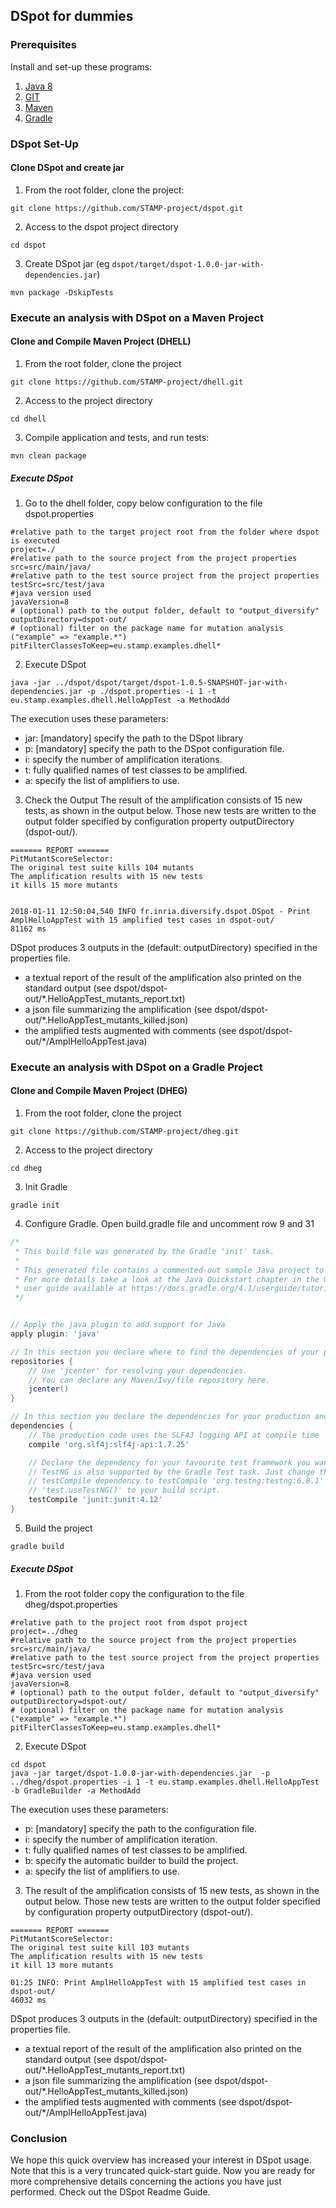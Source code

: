 ## DSpot for dummies

### Prerequisites

Install and set-up these programs:

1. [Java 8](https://www.java.com/en/download/help/download_options.xml)
2. [GIT](https://git-scm.com/book/en/v2/Getting-Started-Installing-Git)
3. [Maven](https://maven.apache.org/install.html)
4. [Gradle](https://docs.gradle.org/current/userguide/installation.html)

### DSpot Set-Up
#### Clone DSpot and create jar

1. From the root folder, clone the project:
```
git clone https://github.com/STAMP-project/dspot.git
```
2. Access to the dspot project directory
```
cd dspot
```
3. Create DSpot jar (eg `dspot/target/dspot-1.0.0-jar-with-dependencies.jar`)
```
mvn package -DskipTests
```
### Execute an analysis with DSpot on a Maven Project
#### Clone and Compile Maven Project (DHELL)

1. From the root folder, clone the project
```
git clone https://github.com/STAMP-project/dhell.git
```
2. Access to the project directory
```
cd dhell
```
3.  Compile application and tests, and run tests:
```
mvn clean package
```

##### Execute DSpot


1. Go to the dhell folder, copy below configuration to the file dspot.properties

```properties
#relative path to the target project root from the folder where dspot is executed
project=./
#relative path to the source project from the project properties
src=src/main/java/
#relative path to the test source project from the project properties
testSrc=src/test/java
#java version used
javaVersion=8
# (optional) path to the output folder, default to "output_diversify"
outputDirectory=dspot-out/
# (optional) filter on the package name for mutation analysis ("example" => "example.*")
pitFilterClassesToKeep=eu.stamp.examples.dhell*
```

2. Execute DSpot
```
java -jar ../dspot/dspot/target/dspot-1.0.5-SNAPSHOT-jar-with-dependencies.jar -p ./dspot.properties -i 1 -t eu.stamp.examples.dhell.HelloAppTest -a MethodAdd
```
The execution uses these parameters:
* jar: [mandatory] specify the path to the DSpot library
* p: [mandatory] specify the path to the DSpot configuration file.
* i: specify the number of amplification iterations.
* t: fully qualified names of test classes to be amplified.
* a: specify the list of amplifiers to use.

3. Check the Output
The result of the amplification consists of 15 new tests, as shown in the output below. Those new tests are written to the output folder specified by configuration property outputDirectory (dspot-out/).
```
======= REPORT =======
PitMutantScoreSelector: 
The original test suite kills 104 mutants
The amplification results with 15 new tests
it kills 15 more mutants


2018-01-11 12:50:04,540 INFO fr.inria.diversify.dspot.DSpot - Print AmplHelloAppTest with 15 amplified test cases in dspot-out/
81162 ms

```

DSpot produces 3 outputs in the (default: outputDirectory) specified in the properties file.

* a textual report of the result of the amplification also printed on the standard output (see dspot/dspot-out/*.HelloAppTest_mutants_report.txt)
* a json file summarizing the amplification (see dspot/dspot-out/*.HelloAppTest_mutants_killed.json)
* the amplified tests augmented with comments (see dspot/dspot-out/*/AmplHelloAppTest.java)

### Execute an analysis with DSpot on a Gradle Project
#### Clone and Compile Maven Project (DHEG)

1. From the root folder, clone the project
```
git clone https://github.com/STAMP-project/dheg.git
```
2. Access to the project directory
```
cd dheg
```
3. Init Gradle
```
gradle init
```
4. Configure Gradle. Open build.gradle file and uncomment row 9 and 31
```groovy
/*
 * This build file was generated by the Gradle 'init' task.
 *
 * This generated file contains a commented-out sample Java project to get you started.
 * For more details take a look at the Java Quickstart chapter in the Gradle
 * user guide available at https://docs.gradle.org/4.1/userguide/tutorial_java_projects.html
 */


// Apply the java plugin to add support for Java
apply plugin: 'java'

// In this section you declare where to find the dependencies of your project
repositories {
    // Use 'jcenter' for resolving your dependencies.
    // You can declare any Maven/Ivy/file repository here.
    jcenter()
}

// In this section you declare the dependencies for your production and test code
dependencies {
    // The production code uses the SLF4J logging API at compile time
    compile 'org.slf4j:slf4j-api:1.7.25'

    // Declare the dependency for your favourite test framework you want to use in your tests.
    // TestNG is also supported by the Gradle Test task. Just change the
    // testCompile dependency to testCompile 'org.testng:testng:6.8.1' and add
    // 'test.useTestNG()' to your build script.
    testCompile 'junit:junit:4.12'
}

```
5. Build the project
```
gradle build
```

##### Execute DSpot
1. From the root folder copy the configuration to the file dheg/dspot.properties
```properties
#relative path to the project root from dspot project
project=../dheg
#relative path to the source project from the project properties
src=src/main/java/
#relative path to the test source project from the project properties
testSrc=src/test/java
#java version used
javaVersion=8
# (optional) path to the output folder, default to "output_diversify"
outputDirectory=dspot-out/
# (optional) filter on the package name for mutation analysis ("example" => "example.*")
pitFilterClassesToKeep=eu.stamp.examples.dhell*
```

2. Execute DSpot
```
cd dspot
java -jar target/dspot-1.0.0-jar-with-dependencies.jar  -p ../dheg/dspot.properties -i 1 -t eu.stamp.examples.dhell.HelloAppTest -b GradleBuilder -a MethodAdd
```
The execution uses these parameters:
* p: [mandatory] specify the path to the configuration file.
* i: specify the number of amplification iteration.
* t: fully qualified names of test classes to be amplified.
* b: specify the automatic builder to build the project.
* a: specify the list of amplifiers to use.

3. The result of the amplification consists of 15 new tests, as shown in the output below. Those new tests are written to the output folder specified by configuration property outputDirectory (dspot-out/).
```
======= REPORT =======
PitMutantScoreSelector: 
The original test suite kill 103 mutants
The amplification results with 15 new tests
it kill 13 more mutants

01:25 INFO: Print AmplHelloAppTest with 15 amplified test cases in dspot-out/
46032 ms
```

DSpot produces 3 outputs in the (default: outputDirectory) specified in the properties file.

* a textual report of the result of the amplification also printed on the standard output (see dspot/dspot-out/*.HelloAppTest_mutants_report.txt)
* a json file summarizing the amplification (see dspot/dspot-out/*.HelloAppTest_mutants_killed.json)
* the amplified tests augmented with comments (see dspot/dspot-out/*/AmplHelloAppTest.java)


### Conclusion
We hope this quick overview has increased your interest in DSpot usage. Note that this is a very truncated quick-start guide. Now you are ready for more comprehensive details concerning the actions you have just performed. Check out the DSpot Readme Guide.
